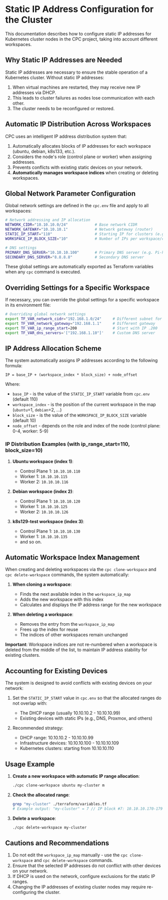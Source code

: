 # Static IP Address Configuration for the Cluster

This documentation describes how to configure static IP addresses for Kubernetes cluster nodes in the CPC project, taking into account different workspaces.

## Why Static IP Addresses are Needed

Static IP addresses are necessary to ensure the stable operation of a Kubernetes cluster. Without static IP addresses:

1. When virtual machines are restarted, they may receive new IP addresses via DHCP.
2. This leads to cluster failures as nodes lose communication with each other.
3. The cluster needs to be reconfigured or restored.

## Automatic IP Distribution Across Workspaces

CPC uses an intelligent IP address distribution system that:

1. Automatically allocates blocks of IP addresses for each workspace (ubuntu, debian, k8s133, etc.).
2. Considers the node's role (control plane or worker) when assigning addresses.
3. Prevents conflicts with existing static devices on your network.
4. **Automatically manages workspace indices** when creating or deleting workspaces.

## Global Network Parameter Configuration

Global network settings are defined in the `cpc.env` file and apply to all workspaces:

```bash
# Network addressing and IP allocation
NETWORK_CIDR="10.10.10.0/24"            # Base network CIDR
NETWORK_GATEWAY="10.10.10.1"            # Network gateway (router)
STATIC_IP_START="110"                   # Starting IP for clusters (e.g., 110 for 10.10.10.110)
WORKSPACE_IP_BLOCK_SIZE="10"            # Number of IPs per workspace/cluster

# DNS settings
PRIMARY_DNS_SERVER="10.10.10.100"       # Primary DNS server (e.g. Pi-hole)
SECONDARY_DNS_SERVER="8.8.8.8"          # Secondary DNS server
```

These global settings are automatically exported as Terraform variables when any `cpc` command is executed.

## Overriding Settings for a Specific Workspace

If necessary, you can override the global settings for a specific workspace in its environment file:

```bash
# Overriding global network settings
export TF_VAR_network_cidr="192.168.1.0/24"     # Different subnet for this workspace
export TF_VAR_network_gateway="192.168.1.1"     # Different gateway
export TF_VAR_ip_range_start=200                # Start with IP .200
export TF_VAR_dns_servers='["192.168.1.10"]'    # Custom DNS server
```

## IP Address Allocation Scheme

The system automatically assigns IP addresses according to the following formula:

```
IP = base_IP + (workspace_index * block_size) + node_offset
```

Where:
- `base_IP` - is the value of the `STATIC_IP_START` variable from `cpc.env` (default 110)
- `workspace_index` - is the position of the current workspace in the map (`ubuntu`=1, `debian`=2, ...)
- `block_size` - is the value of the `WORKSPACE_IP_BLOCK_SIZE` variable (default 10)
- `node_offset` - depends on the role and index of the node (control plane: 0-4, worker: 5-9)

### IP Distribution Examples (with ip_range_start=110, block_size=10)

1. **Ubuntu workspace (index 1)**:
   - Control Plane 1: `10.10.10.110`
   - Worker 1: `10.10.10.115`
   - Worker 2: `10.10.10.116`

2. **Debian workspace (index 2)**:
   - Control Plane 1: `10.10.10.120`
   - Worker 1: `10.10.10.125`
   - Worker 2: `10.10.10.126`

3. **k8s129-test workspace (index 3)**:
   - Control Plane 1: `10.10.10.130`
   - Worker 1: `10.10.10.135`
   - and so on.

## Automatic Workspace Index Management

When creating and deleting workspaces via the `cpc clone-workspace` and `cpc delete-workspace` commands, the system automatically:

1. **When cloning a workspace**:
   - Finds the next available index in the `workspace_ip_map`
   - Adds the new workspace with this index
   - Calculates and displays the IP address range for the new workspace

2. **When deleting a workspace**:
   - Removes the entry from the `workspace_ip_map`
   - Frees up the index for reuse
   - The indices of other workspaces remain unchanged

**Important**: Workspace indices are not re-numbered when a workspace is deleted from the middle of the list, to maintain IP address stability for existing clusters.

## Accounting for Existing Devices

The system is designed to avoid conflicts with existing devices on your network:

1. Set the `STATIC_IP_START` value in `cpc.env` so that the allocated ranges do not overlap with:
   - The DHCP range (usually 10.10.10.2 - 10.10.10.99)
   - Existing devices with static IPs (e.g., DNS, Proxmox, and others)

2. Recommended strategy:
   - DHCP range: 10.10.10.2 - 10.10.10.99
   - Infrastructure devices: 10.10.10.100 - 10.10.10.109
   - Kubernetes clusters: starting from 10.10.10.110

## Usage Example

1. **Create a new workspace with automatic IP range allocation**:
   ```bash
   ./cpc clone-workspace ubuntu my-cluster m
   ```

2. **Check the allocated range**:
   ```bash
   grep "my-cluster" ./terraform/variables.tf
   # Example output: "my-cluster" = 7 // IP block #7: 10.10.10.170-179
   ```

3. **Delete a workspace**:
   ```bash
   ./cpc delete-workspace my-cluster
   ```

## Cautions and Recommendations

1. Do not edit the `workspace_ip_map` manually - use the `cpc clone-workspace` and `cpc delete-workspace` commands.
2. Ensure that the selected IP addresses do not conflict with other devices on your network.
3. If DHCP is used on the network, configure exclusions for the static IP ranges.
4. Changing the IP addresses of existing cluster nodes may require re-configuring the cluster.